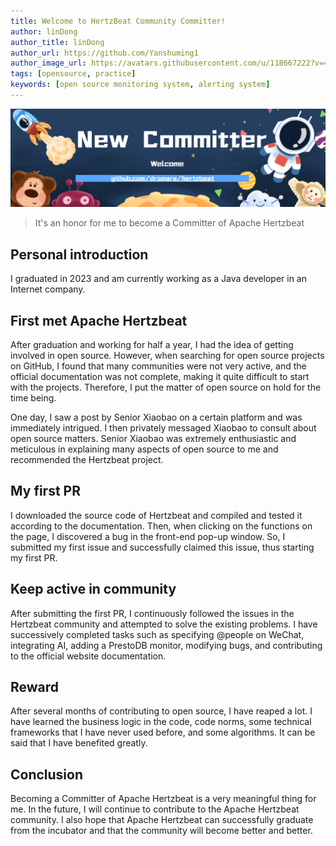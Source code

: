 ```yaml
---
title: Welcome to HertzBeat Community Committer!
author: linDong
author_title: linDong
author_url: https://github.com/Yanshuming1
author_image_url: https://avatars.githubusercontent.com/u/118667222?v=4
tags: [opensource, practice]
keywords: [open source monitoring system, alerting system]
---
```


![hertzBeathertzBeat](/img/blog/new-committer.png)

> It's an honor for me to become a Committer of Apache Hertzbeat
## Personal introduction

I graduated in 2023 and am currently working as a Java developer in an Internet company.

## First met Apache Hertzbeat

After graduation and working for half a year, I had the idea of getting involved in open source. However, when searching for open source projects on GitHub, I found that many communities were not very active, and the official documentation was not complete, making it quite difficult to start with the projects. Therefore, I put the matter of open source on hold for the time being.

One day, I saw a post by Senior Xiaobao on a certain platform and was immediately intrigued. I then privately messaged Xiaobao to consult about open source matters. Senior Xiaobao was extremely enthusiastic and meticulous in explaining many aspects of open source to me and recommended the Hertzbeat project.

## My first PR

I downloaded the source code of Hertzbeat and compiled and tested it according to the documentation. Then, when clicking on the functions on the page, I discovered a bug in the front-end pop-up window. So, I submitted my first issue and successfully claimed this issue, thus starting my first PR.

## Keep active in community

After submitting the first PR, I continuously followed the issues in the Hertzbeat community and attempted to solve the existing problems. I have successively completed tasks such as specifying @people on WeChat, integrating AI, adding a PrestoDB monitor, modifying bugs, and contributing to the official website documentation.

## Reward
After several months of contributing to open source, I have reaped a lot. I have learned the business logic in the code, code norms, some technical frameworks that I have never used before, and some algorithms. It can be said that I have benefited greatly.

## Conclusion
Becoming a Committer of Apache Hertzbeat is a very meaningful thing for me. In the future, I will continue to contribute to the Apache Hertzbeat community. I also hope that Apache Hertzbeat can successfully graduate from the incubator and that the community will become better and better.